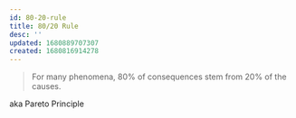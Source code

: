 ```yaml
---
id: 80-20-rule
title: 80/20 Rule
desc: ''
updated: 1680889707307
created: 1680816914278
---
```

> For many phenomena, 80% of consequences stem from 20% of the causes.

aka Pareto Principle 

